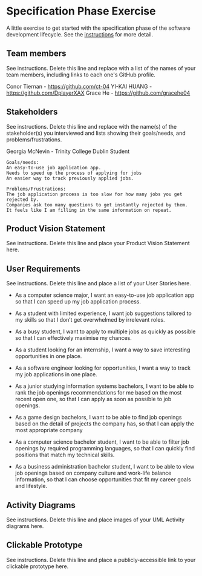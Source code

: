 # Specification Phase Exercise

A little exercise to get started with the specification phase of the software development lifecycle. See the [instructions](instructions.md) for more detail.

## Team members

See instructions. Delete this line and replace with a list of the names of your team members, including links to each one's GitHub profile.

Conor Tiernan - https://github.com/ct-04
YI-KAI HUANG - https://github.com/DplayerXAX
Grace He - https://github.com/gracehe04 
## Stakeholders

See instructions. Delete this line and replace with the name(s) of the stakeholder(s) you interviewed and lists showing their goals/needs, and problems/frustrations.

Georgia McNevin - Trinity College Dublin Student

    Goals/needs:
    An easy-to-use job application app.
    Needs to speed up the process of applying for jobs
    An easier way to track previously applied jobs.

    Problems/Frustrations:
    The job application process is too slow for how many jobs you get rejected by.
    Companies ask too many questions to get instantly rejected by them.
    It feels like I am filling in the same information on repeat.




## Product Vision Statement

See instructions. Delete this line and place your Product Vision Statement here.

## User Requirements

See instructions. Delete this line and place a list of your User Stories here.

- As a computer science major, I want an easy-to-use job application app so that I can speed up my job application process.

- As a student with limited experience, I want job suggestions tailored to my skills so that I don’t get overwhelmed by irrelevant roles.

- As a busy student, I want to apply to multiple jobs as quickly as possible so that I can effectively maximise my chances.

- As a student looking for an internship, I want a way to save interesting opportunities in one place.

- As a software engineer looking for opportunities, I want a way to track my job applications in one place.

- As a junior studying information systems bachelors, I want to be able to rank the job openings recommendations for me based on the most recent open one, so that I can apply as soon as possible to job openings.

- As a game design bachelors, I want to be able to find job openings based on the detail of projects the company has, so that I can apply the most appropriate company 

- As a computer science bachelor student, I want to be able to filter job openings by required programming languages, so that I can quickly find positions that match my technical skills.

- As a business administration bachelor student, I want to be able to view job openings based on company culture and work-life balance information, so that I can choose opportunities that fit my career goals and lifestyle.

## Activity Diagrams

See instructions. Delete this line and place images of your UML Activity diagrams here.

## Clickable Prototype

See instructions. Delete this line and place a publicly-accessible link to your clickable prototype here.
